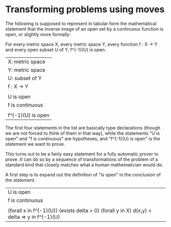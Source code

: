 # Transforming problems using moves 

The following is supposed to represent in tabular form the mathematical statement that the inverse image of an open set by a continuous function is open, or slightly more formally:

For every metric space X, every metric space Y, every function f : X -> Y and every open subset U of Y, f^{-1}(U) is open.

||
|---------|
|X: metric space|
|Y: metric space|
|U: subset of Y|
|f : X -> Y|
| |
| U is open |
| f is continuous |
|  |
| f^{-1}(U) is open |

The first four statements in the list are basically type declarations (though we are not forced to think of them in that way), while the statements "U is open" and "f is continuous" are hypotheses, and "f^{-1}(U) is open" is the statement we want to prove.

This turns out to be a fairly easy statement for a fully automatic prover to prove. It can do so by a sequence of transformations of the problem of a standard kind that closely matches what a human mathematician would do. 

A first step is to expand out the definition of "is open" in the conclusion of the statement. 

||
|-----|
|U is open|
|f is continuous|
||
|(forall x in f^{-1}(U))  (exists delta > 0)   (forall y in X)   d(x,y) < delta => y in f^{-1}(U)| 

